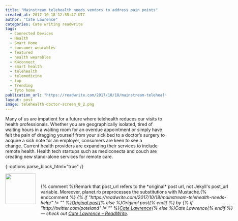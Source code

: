 ```yaml
---
title: "Mainstream telehealth needs vendors to address pain points"
created_at: 2017-10-18 12:55:47 UTC
author: "Cate Lawrence"
categories: Cate writing readwrite
tags: 
  - Connected Devices
  - Health
  - Smart Home
  - consumer wearables
  - featured
  - health wearables
  - K4connect
  - smart health
  - telehealth
  - telemedicine
  - top
  - Trending
  - Tyto home
publication_url: "https://readwrite.com/2017/10/18/mainstream-telehealth-needs-help/"
layout: post
image: telehealth-doctor-screen_0_2.png
---
```

Many of us are impatient for a future where telehealth reduces our visits to health professionals. Whether you are geographically isolated, tired of waiting hours in a waiting room for an overdue appointment or simply have felt the pain of dragging yourself from your sick bed to a doctor’s surgery to acquire a sick note for an employer, consumers are keen to see a change.&nbsp;Current health providers are expanding their services to include remote health. Health tech startups such as&nbsp;mediconecta&nbsp;and couch&nbsp;are creating new stand-alone services for remote care.


{::options parse_block_html="true" /}
<div class="author">
   <img src="http://www.rss-specifications.com/rss-spec-rss.gif" style="width: 96px; height: 96;">
   <span style="position: absolute; padding: 32px 15px;">{% comment %}Remark that post_url refers to the *original* post url, not Jekyll's post_url variable. Moreover, planet.rb preprocesses the substitutions with Mustache.{% endcomment %}
      <i>{% if "https://readwrite.com/2017/10/18/mainstream-telehealth-needs-help/" != "" %}<a href="https://readwrite.com/2017/10/18/mainstream-telehealth-needs-help/">Original post</a>{% else %}Original post{% endif %} by {% if "http://twitter.com/poteland" != "" %}<a href="http://twitter.com/poteland">Cate Lawrence</a>{% else %}Cate Lawrence{% endif %} &mdash; check out <a href="https://readwrite.com">Cate Lawrence – ReadWrite</a>.</i>
  </span>
</div>
